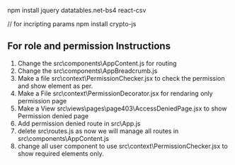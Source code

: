 npm install jquery datatables.net-bs4 react-csv

 // for incripting params
 npm install crypto-js

## For role and permission Instructions
1. Change the src\components\AppContent.js for routing
2. Change the src\components\AppBreadcrumb.js
3. Make a file src\context\PermissionChecker.jsx to check the permission and show element as per.
4. Make a File src\context\PermissionDecorator.jsx for rendaring only permission page
5. Make a View src\views\pages\page403\AccessDeniedPage.jsx to show Permission denied page
6. Add permission denied route in src\App.js
7. delete src\routes.js as now we will manage all routes in src\components\AppContent.js
8. change all user component to use src\context\PermissionChecker.jsx to show required elements only.